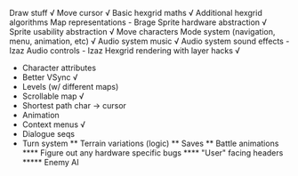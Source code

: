 Draw stuff √
Move cursor √
Basic hexgrid maths √
Additional hexgrid algorithms
Map representations - Brage
Sprite hardware abstraction √
Sprite usability abstraction √
Move characters
Mode system (navigation, menu, animation, etc) √
Audio system music √
Audio system sound effects - Izaz
Audio controls - Izaz
Hexgrid rendering with layer hacks √
* Character attributes
* Better VSync √
* Levels (w/ different maps)
* Scrollable map √
* Shortest path char → cursor
* Animation
* Context menus √
* Dialogue seqs
* Turn system
** Terrain variations (logic)
** Saves
** Battle animations
**** Figure out any hardware specific bugs
**** "User" facing headers
***** Enemy AI
